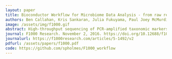 ```yaml
---
layout: paper
title: Bioconductor Workflow for Microbiome Data Analysis - from raw reads to community analyses
authors: Ben Callahan, Kris Sankaran, Julia Fukuyama, Paul Joey McMurdie, Susan P Holmes
image: /assets/img/f1000.gif
abstract: High-throughput sequencing of PCR-amplified taxonomic markers (like the 16S rRNA gene) has enabled a new level of analysis of complex bacterial communities known as microbiomes. Many tools exist to quantify and compare abundance levels or OTU composition of communities in different conditions. The sequencing reads have to be denoised and assigned to the closest taxa from a reference database. Common approaches use a notion of 97% similarity and normalize the data by subsampling to equalize library sizes. In this paper, we show that statistical models allow more accurate abundance estimates. By providing a complete workflow in R, we enable the user to do sophisticated downstream statistical analyses, whether parametric or nonparametric. We provide examples of using the R packages dada2, phyloseq, DESeq2, ggplot2 and vegan to filter, visualize and test microbiome data. We also provide examples of supervised analyses using random forests and nonparametric testing using community networks and the ggnetwork package.
journal: F1000 Research. November 2, 2016. https://doi.org/10.12688/f1000research.8986.2
journalurl: https://f1000research.com/articles/5-1492/v2
pdfurl: /assets/papers/f1000.pdf
code: https://github.com/spholmes/F1000_workflow
---
```

